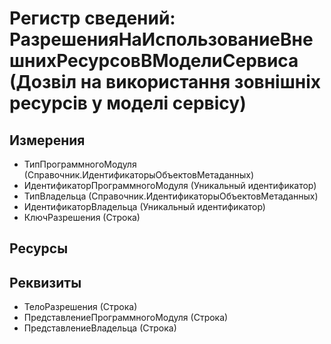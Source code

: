 ﻿# Регистр сведений: РазрешенияНаИспользованиеВнешнихРесурсовВМоделиСервиса (Дозвіл на використання зовнішніх ресурсів у моделі сервісу)

## Измерения

- ТипПрограммногоМодуля (Справочник.ИдентификаторыОбъектовМетаданных)
- ИдентификаторПрограммногоМодуля (Уникальный идентификатор)
- ТипВладельца (Справочник.ИдентификаторыОбъектовМетаданных)
- ИдентификаторВладельца (Уникальный идентификатор)
- КлючРазрешения (Строка)

## Ресурсы


## Реквизиты

- ТелоРазрешения (Строка)
- ПредставлениеПрограммногоМодуля (Строка)
- ПредставлениеВладельца (Строка)

